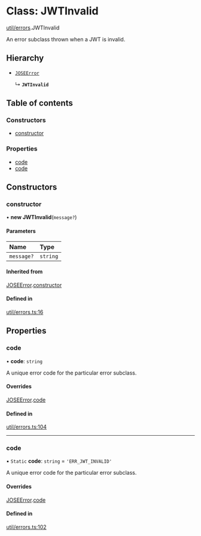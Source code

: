 # Class: JWTInvalid

[util/errors](../modules/util_errors.md).JWTInvalid

An error subclass thrown when a JWT is invalid.

## Hierarchy

- [`JOSEError`](util_errors.JOSEError.md)

  ↳ **`JWTInvalid`**

## Table of contents

### Constructors

- [constructor](util_errors.JWTInvalid.md#constructor)

### Properties

- [code](util_errors.JWTInvalid.md#code)
- [code](util_errors.JWTInvalid.md#code)

## Constructors

### constructor

• **new JWTInvalid**(`message?`)

#### Parameters

| Name | Type |
| :------ | :------ |
| `message?` | `string` |

#### Inherited from

[JOSEError](util_errors.JOSEError.md).[constructor](util_errors.JOSEError.md#constructor)

#### Defined in

[util/errors.ts:16](https://github.com/panva/jose/blob/v3.18.0/src/util/errors.ts#L16)

## Properties

### code

• **code**: `string`

A unique error code for the particular error subclass.

#### Overrides

[JOSEError](util_errors.JOSEError.md).[code](util_errors.JOSEError.md#code)

#### Defined in

[util/errors.ts:104](https://github.com/panva/jose/blob/v3.18.0/src/util/errors.ts#L104)

___

### code

▪ `Static` **code**: `string` = `'ERR_JWT_INVALID'`

A unique error code for the particular error subclass.

#### Overrides

[JOSEError](util_errors.JOSEError.md).[code](util_errors.JOSEError.md#code)

#### Defined in

[util/errors.ts:102](https://github.com/panva/jose/blob/v3.18.0/src/util/errors.ts#L102)
